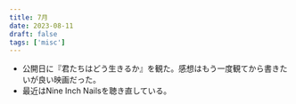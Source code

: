 ```yaml
---
title: 7月
date: 2023-08-11
draft: false
tags: ['misc']
---
```


- 公開日に『君たちはどう生きるか』を観た。感想はもう一度観てから書きたいが良い映画だった。
- 最近はNine Inch Nailsを聴き直している。